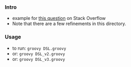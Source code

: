 
### Intro

* example for [this question](https://stackoverflow.com/questions/50630886) on Stack Overflow
* Note that there are a few refinements in this directory.

### Usage

* to run: `groovy DSL.groovy`
* or: `groovy DSL_v2.groovy`
* or: `groovy DSL_v3.groovy`
